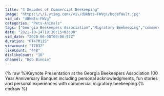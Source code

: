 ```yaml
---
title: "4 Decades of Commercial Beekeeping"
image: "https:\/\/i.ytimg.com\/vi\/dBkNts-FWVg\/hqdefault.jpg"
vid_id: "dBkNts-FWVg"
categories: "Pets-Animals"
tags: ["Georgia Beekeepers Association","Migratory Beekeeping","commercial migratory beekeeping"]
date: "2021-10-14T18:30:15+03:00"
vid_date: "2020-06-08T00:06:57Z"
duration: "PT47M11S"
viewcount: "17032"
likeCount: "448"
dislikeCount: "10"
channel: "Bob Binnie"
---
```

{% raw %}Keynote Presentation at the Georgia Beekeepers Association 100 Year Anniversary Banquet including personal acknowledgments, fun stories and personal experiences with commercial migratory beekeeping.{% endraw %}
